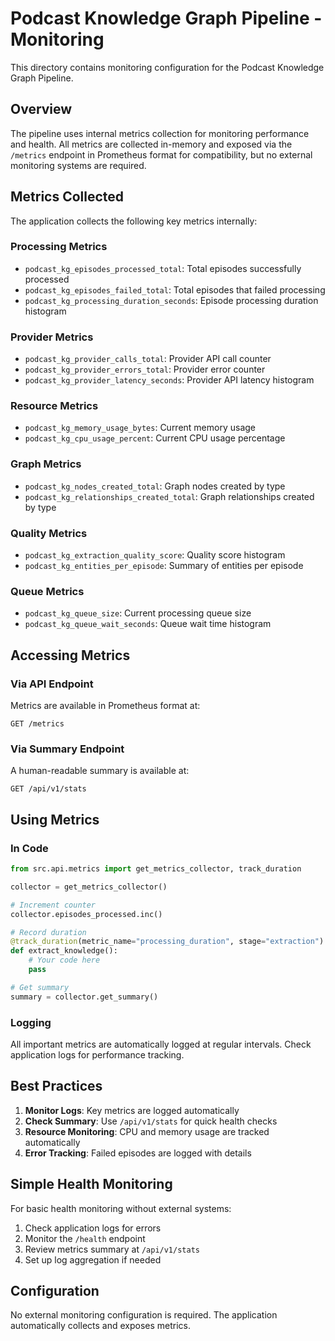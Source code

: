 # Podcast Knowledge Graph Pipeline - Monitoring

This directory contains monitoring configuration for the Podcast Knowledge Graph Pipeline.

## Overview

The pipeline uses internal metrics collection for monitoring performance and health. All metrics are collected in-memory and exposed via the `/metrics` endpoint in Prometheus format for compatibility, but no external monitoring systems are required.

## Metrics Collected

The application collects the following key metrics internally:

### Processing Metrics
- `podcast_kg_episodes_processed_total`: Total episodes successfully processed
- `podcast_kg_episodes_failed_total`: Total episodes that failed processing
- `podcast_kg_processing_duration_seconds`: Episode processing duration histogram

### Provider Metrics
- `podcast_kg_provider_calls_total`: Provider API call counter
- `podcast_kg_provider_errors_total`: Provider error counter
- `podcast_kg_provider_latency_seconds`: Provider API latency histogram

### Resource Metrics
- `podcast_kg_memory_usage_bytes`: Current memory usage
- `podcast_kg_cpu_usage_percent`: Current CPU usage percentage

### Graph Metrics
- `podcast_kg_nodes_created_total`: Graph nodes created by type
- `podcast_kg_relationships_created_total`: Graph relationships created by type

### Quality Metrics
- `podcast_kg_extraction_quality_score`: Quality score histogram
- `podcast_kg_entities_per_episode`: Summary of entities per episode

### Queue Metrics
- `podcast_kg_queue_size`: Current processing queue size
- `podcast_kg_queue_wait_seconds`: Queue wait time histogram

## Accessing Metrics

### Via API Endpoint
Metrics are available in Prometheus format at:
```
GET /metrics
```

### Via Summary Endpoint
A human-readable summary is available at:
```
GET /api/v1/stats
```

## Using Metrics

### In Code
```python
from src.api.metrics import get_metrics_collector, track_duration

collector = get_metrics_collector()

# Increment counter
collector.episodes_processed.inc()

# Record duration
@track_duration(metric_name="processing_duration", stage="extraction")
def extract_knowledge():
    # Your code here
    pass

# Get summary
summary = collector.get_summary()
```

### Logging
All important metrics are automatically logged at regular intervals. Check application logs for performance tracking.

## Best Practices

1. **Monitor Logs**: Key metrics are logged automatically
2. **Check Summary**: Use `/api/v1/stats` for quick health checks
3. **Resource Monitoring**: CPU and memory usage are tracked automatically
4. **Error Tracking**: Failed episodes are logged with details

## Simple Health Monitoring

For basic health monitoring without external systems:

1. Check application logs for errors
2. Monitor the `/health` endpoint
3. Review metrics summary at `/api/v1/stats`
4. Set up log aggregation if needed

## Configuration

No external monitoring configuration is required. The application automatically collects and exposes metrics.